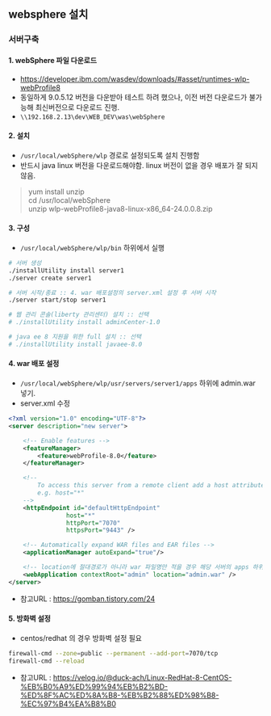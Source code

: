 ## websphere 설치
### 서버구축
#### 1. webSphere 파일 다운로드
- https://developer.ibm.com/wasdev/downloads/#asset/runtimes-wlp-webProfile8
- 동일하게 9.0.5.12 버전을 다운받아 테스트 하려 했으나, 이전 버전 다운로드가 불가능해 최신버전으로 다운로드 진행.
- `\\192.168.2.13\dev\WEB_DEV\was\webSphere` 

#### 2. 설치
- `/usr/local/webSphere/wlp` 경로로 설정되도록 설치 진행함
- 반드시 java linux 버전을 다운로드해야함. linux 버전이 없을 경우 배포가 잘 되지 않음.
> yum install unzip     
> cd /usr/local/webSphere       
> unzip wlp-webProfile8-java8-linux-x86_64-24.0.0.8.zip        

#### 3. 구성
- `/usr/local/webSphere/wlp/bin` 하위에서 실행
```bash
# 서버 생성
./installUtility install server1      
./server create server1

# 서버 시작/종료 :: 4. war 배포설정의 server.xml 설정 후 서버 시작
./server start/stop server1

# 웹 관리 콘솔(liberty 관리센터) 설치 :: 선택
# ./installUtility install adminCenter-1.0       

# java ee 8 지원을 위한 full 설치 :: 선택
# ./installUtility install javaee-8.0        
```

#### 4. war 배포 설정
- `/usr/local/webSphere/wlp/usr/servers/server1/apps` 하위에 admin.war 넣기.
- server.xml 수정

```xml
<?xml version="1.0" encoding="UTF-8"?>
<server description="new server">

    <!-- Enable features -->
    <featureManager>
        <feature>webProfile-8.0</feature>
    </featureManager>

    <!-- 
        To access this server from a remote client add a host attribute to the following element, 
        e.g. host="*" 
    -->
    <httpEndpoint id="defaultHttpEndpoint"
                host="*"
                httpPort="7070"
                httpsPort="9443" />

    <!-- Automatically expand WAR files and EAR files -->
    <applicationManager autoExpand="true"/>

    <!-- location에 절대경로가 아니라 war 파일명만 적을 경우 해당 서버의 apps 하위의 war 를 검색한다. -->
    <webApplication contextRoot="admin" location="admin.war" />
</server>
```
- 참고URL : https://gomban.tistory.com/24

#### 5. 방화벽 설정
- centos/redhat 의 경우 방화벽 설정 필요
```bash
firewall-cmd --zone=public --permanent --add-port=7070/tcp
firewall-cmd --reload
```
- 참고URL : https://velog.io/@duck-ach/Linux-RedHat-8-CentOS-%EB%B0%A9%ED%99%94%EB%B2%BD-%ED%8F%AC%ED%8A%B8-%EB%B2%88%ED%98%B8-%EC%97%B4%EA%B8%B0
